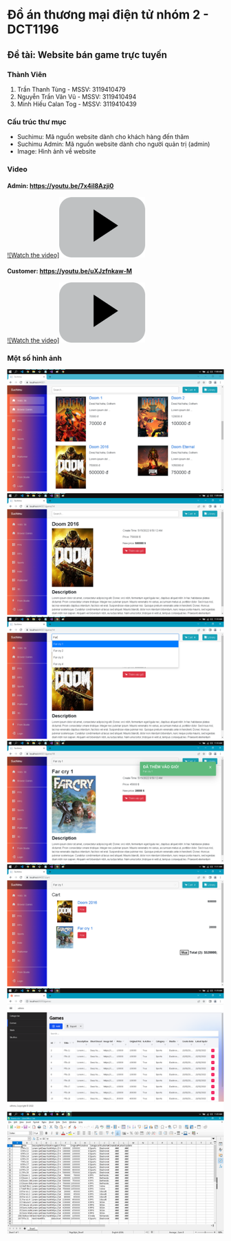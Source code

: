 # Đồ án thương mại điện tử nhóm 2 - DCT1196
## Đề tài: Website bán game trực tuyến

### Thành Viên
1. Trần Thanh Tùng - MSSV: 3119410479
2. Nguyễn Trần Văn Vũ - MSSV: 3119410494
3. Minh Hiếu Calan Tog - MSSV: 3119410439

### Cấu trúc thư mục
* Suchimu: Mã nguồn website dành cho khách hàng đến thăm
* Suchimu Admin: Mã nguồn website dành cho người quản trị (admin)
* Image: Hình ảnh về website

### Video
#### Admin: https://youtu.be/7x4il8Azji0
[![Watch the video]<img src="./Image/PlayButton.png" width="200">](https://youtu.be/7x4il8Azji0)
#### Customer: https://youtu.be/uXJzfnkaw-M
[![Watch the video]<img src="./Image/PlayButton.png" width="200">](https://youtu.be/uXJzfnkaw-M)

### Một số hình ảnh
![Website image demo](./Image/Index.png?raw=true "Title")
![Website image demo](./Image/Details.png?raw=true "Title")
![Website image demo](./Image/Search.png?raw=true "Title")
![Website image demo](./Image/AddToCart.png?raw=true "Title")
![Website image demo](./Image/Cart.png?raw=true "Title")
![Website image demo](./Image/AdminGames.png?raw=true "Title")
![Website image demo](./Image/ExportExcel.png?raw=true "Title")
